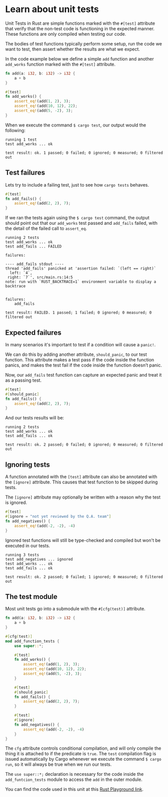 # Learn about unit tests

Unit Tests in Rust are simple functions marked with the `#[test]` attribute that verify that the non-test code is functioning in the expected manner. These functions are only compiled when testing our code.

The bodies of test functions typically perform some setup, run the code we want to test, then assert whether the results are what we expect.

In the code example below we define a simple `add` function and another `add_works` function marked with the `#[test]` attribute.

```rust
fn add(a: i32, b: i32) -> i32 {
    a + b
}

#[test]
fn add_works() {
    assert_eq!(add(1, 2), 3);
    assert_eq!(add(10, 12), 22);
    assert_eq!(add(5, -2), 3);
}
```

When we execute the command `$ cargo test`, our output would the following:

```output
running 1 test
test add_works ... ok

test result: ok. 1 passed; 0 failed; 0 ignored; 0 measured; 0 filtered out
```

## Test failures

Lets try to include a failing test, just to see how `cargo tests` behaves.

```rust
#[test]
fn add_fails() {
    assert_eq!(add(2, 2), 7);
}
```

If we ran the tests again using the `$ cargo test` command, the output should point out that our `add_works` test passed and `add_fails` failed, with the detail of the failed call to `assert_eq`.

```output
running 2 tests
test add_works ... ok
test add_fails ... FAILED

failures:

---- add_fails stdout ----
thread 'add_fails' panicked at 'assertion failed: `(left == right)`
  left: `4`,
 right: `7`', src/main.rs:14:5
note: run with `RUST_BACKTRACE=1` environment variable to display a backtrace


failures:
    add_fails

test result: FAILED. 1 passed; 1 failed; 0 ignored; 0 measured; 0 filtered out
```

## Expected failures

In many scenarios it's important to test if a condition will cause a `panic!`.

We can do this by adding another attribute, `should_panic`, to our test function. This attribute makes a test pass if the code inside the function panics, and makes the test fail if the code inside the function doesn’t panic.

Now, our `add_fails` test function can capture an expected panic and treat it as a passing test.

```rust
#[test]
#[should_panic]
fn add_fails() {
    assert_eq!(add(2, 2), 7);
}
```

And our tests results will be:

```output
running 2 tests
test add_works ... ok
test add_fails ... ok

test result: ok. 2 passed; 0 failed; 0 ignored; 0 measured; 0 filtered out
```

## Ignoring tests

A function annotated with the `[test]` attribute can also be annotated with the `[ignore]`
attribute. This causes that test function to be skipped during tests.

The `[ignore]` attribute may optionally be written with a reason why the test is ignored.

```rust
#[test]
#[ignore = "not yet reviewed by the Q.A. team"]
fn add_negatives() {
    assert_eq!(add(-2, -2), -4)
}
```

Ignored test functions will still be type-checked and compiled but won't be executed in our tests.

```output
running 3 tests
test add_negatives ... ignored
test add_works ... ok
test add_fails ... ok

test result: ok. 2 passed; 0 failed; 1 ignored; 0 measured; 0 filtered out
```

## The test module

Most unit tests go into a submodule with the `#[cfg(test)]` attribute.

```rust
fn add(a: i32, b: i32) -> i32 {
    a + b
}

#[cfg(test)]
mod add_function_tests {
    use super::*;

    #[test]
    fn add_works() {
        assert_eq!(add(1, 2), 3);
        assert_eq!(add(10, 12), 22);
        assert_eq!(add(5, -2), 3);
    }

    #[test]
    #[should_panic]
    fn add_fails() {
        assert_eq!(add(2, 2), 7);
    }

    #[test]
    #[ignore]
    fn add_negatives() {
        assert_eq!(add(-2, -2), -4)
    }
}
```

The `cfg` attribute controls conditional compilation, and will only compile the thing it is attached to if the predicate is `true`. The `test` compilation flag is issued automatically by Cargo whenever we execute the command `$ cargo run`, so it will always be true when we run our tests.

The `use super::*;` declaration is necessary for the code inside the `add_funtcion_tests` module to access the `add` in the outer module.

You can find the code used in this unit at this [Rust Playground link](https://play.rust-lang.org/?version=stable&mode=debug&edition=2018&gist=f74afccf321c642e7ebea8633a3f4b32).
